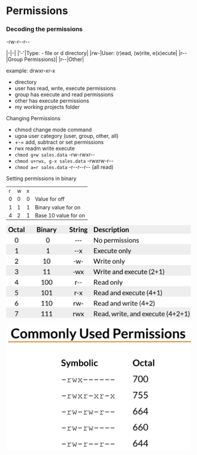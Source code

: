 # Permissions

### Decoding the permissions

-rw-r--r--

|-|-|
|'-'|Type: - file or d directory|
|rw-|User: (r)ead, (w)rite, e(x)ecute|
|r--|Group Permissions)|
|r--|Other|

example:
drwxr-xr-x
- directory
- user has read, write, execute permissions
- group has execute and read permissions
- other has execute permissions
- my working projects folder

Changing Permissions
- chmod change mode command
- ugoa user category (user, group, other, all)
- +-= add, subtract or set permissions
- rwx readm write execute
- `chmod g+w sales.data` -rw-rwxr--
- `chmod u+rwx, g-x sales.data` -rwxrw-r--
- `chmod a=r sales.data` -r--r--r-- (all read)

Setting permissions in binary

| | | | |
|-|-|-|-|
|r|w|x| |
|0|0|0|Value for off|
|1|1|1|Binary value for on|
|4|2|1|Base 10 value for on|

![Permissions from the training course](./linux_permissions.jpg "Permissions")

![Permissions example using numeric values](./permissions_example.jpg "Permissions Example")

